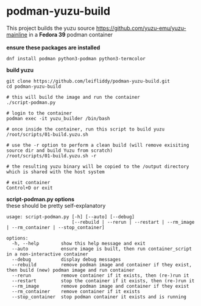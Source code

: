 # podman-yuzu-build
This project builds the yuzu source https://github.com/yuzu-emu/yuzu-mainline in a **Fedora 39** podman container  
\
**ensure these packages are installed**
```
dnf install podman python3-podman python3-termcolor   
```

**build yuzu**
```
git clone https://github.com/leifliddy/podman-yuzu-build.git
cd podman-yuzu-build  

# this will build the image and run the container   
./script-podman.py

# login to the container 
podman exec -it yuzu_builder /bin/bash

# once inside the container, run this script to build yuzu
/root/scripts/01-build.yuzu.sh

# use the -r option to perform a clean build (will remove exisiting source dir and build Yuzu from scratch)
/root/scripts/01-build.yuzu.sh -r

# the resulting yuzu binary will be copied to the /output directory which is shared with the host system

# exit container
Control+D or exit
```

**script-podman.py options**  
these should be pretty self-explanatory
```
usage: script-podman.py [-h] [--auto] [--debug]
                        [--rebuild | --rerun | --restart | --rm_image | --rm_container | --stop_container]

options:
  -h, --help        show this help message and exit
  --auto            ensure image is built, then run container_script in a non-interactive container
  --debug           display debug messages
  --rebuild         remove podman image and container if they exist, then build (new) podman image and run container
  --rerun           remove container if it exists, then (re-)run it
  --restart         stop the container if it exists, then (re-)run it
  --rm_image        remove podman image and container if they exist
  --rm_container    remove container if it exists
  --stop_container  stop podman container it exists and is running
```
